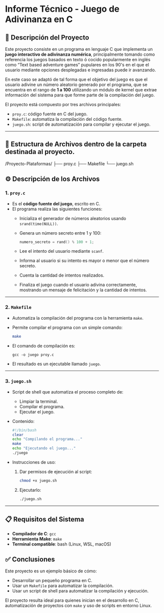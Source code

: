 # Informe Técnico - Juego de Adivinanza en C

## 📄 Descripción del Proyecto

Este proyecto consiste en un programa en lenguaje C que implementa un **juego interactivo de adivinanza numérica**, principalmente tomando como referencia los juegos basados en texto ó cocido  popularmente en inglés como “Text based adventure games” pupulares en los 90's en el que el usuario mediante opciones desplegadas e ingresadas puede ir avanzando. 

En este caso se adaptó de tal forma que el objetivo del juego es que el usuario adivine un número aleatorio generado por el programa, que se encuentra en el rango de **1 a 100** utilizando un módulo de kernel que extrae información del sistema para que forme parte de la compilación del juego.

El proyecto está compuesto por tres archivos principales:

- `proy.c`: código fuente en C del juego.
- `Makefile`: automatiza la compilación del código fuente.
- `juego.sh`: script de automatización para compilar y ejecutar el juego.

---

## 📂 Estructura de Archivos dentro de la carpeta destinada al proyecto.

/Proyecto-Plataformas/
├── proy.c
├── Makefile
└── juego.sh

## ⚙️ Descripción de los Archivos

### 1. `proy.c`

- Es el **código fuente del juego**, escrito en C.
- El programa realiza las siguientes funciones:
  - Inicializa el generador de números aleatorios usando `srand(time(NULL))`.
  - Genera un número secreto entre 1 y 100:
  
    ```c
    numero_secreto = rand() % 100 + 1;
    ```

  - Lee el intento del usuario mediante `scanf`.
  - Informa al usuario si su intento es mayor o menor que el número secreto.
  - Cuenta la cantidad de intentos realizados.
  - Finaliza el juego cuando el usuario adivina correctamente, mostrando un mensaje de felicitación y la cantidad de intentos.

---

### 2. `Makefile`

- Automatiza la compilación del programa con la herramienta `make`.
- Permite compilar el programa con un simple comando:

    ```bash
    make
    ```

- El comando de compilación es:

    ```makefile
    gcc -o juego proy.c
    ```

- El resultado es un ejecutable llamado `juego`.

---

### 3. `juego.sh`

- Script de shell que automatiza el proceso completo de:
    - Limpiar la terminal.
    - Compilar el programa.
    - Ejecutar el juego.

- Contenido:

    ```bash
    #!/bin/bash
    clear
    echo "Compilando el programa..."
    make
    echo "Ejecutando el juego..."
    ./juego
    ```

- Instrucciones de uso:

    1. Dar permisos de ejecución al script:

        ```bash
        chmod +x juego.sh
        ```

    2. Ejecutarlo:

        ```bash
        ./juego.sh
        ```

---

## 📋 Requisitos del Sistema

- **Compilador de C**: `gcc`
- **Herramienta Make**: `make`
- **Terminal compatible**: bash (Linux, WSL, macOS)


## ✅ Conclusiones

Este proyecto es un ejemplo básico de cómo:

- Desarrollar un pequeño programa en C.
- Usar un `Makefile` para automatizar la compilación.
- Usar un script de shell para automatizar la compilación y ejecución.

El proyecto resulta ideal para quienes inician en el desarrollo en C, automatización de proyectos con `make` y uso de scripts en entorno Linux.

